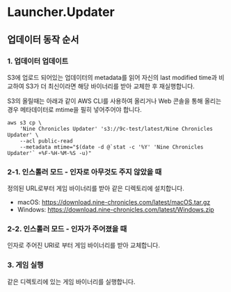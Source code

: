 # Launcher.Updater

## 업데이터 동작 순서

### 1. 업데이터 업데이트

S3에 업로드 되어있는 업데이터의 metadata를 읽어 자신의 last modified time과 비교하여 S3가 더 최신이라면 해당 바이너리를 받아 교체한 후 재실행합니다.

S3의 올릴때는 아래과 같이 AWS CLI를 사용하여 올리거나 Web 콘솔을 통해 올리는 경우 메타데이터로 mtime을 필히 넣어주어야 합니다.

```/bin/bash
aws s3 cp \
    'Nine Chronicles Updater' 's3://9c-test/latest/Nine Chronicles Updater' \
    --acl public-read
    --metadata mtime="$(date -d @`stat -c '%Y' 'Nine Chronicles Updater'` +%F-%H-%M-%S -u)"
```

### 2-1. 인스톨러 모드 - 인자로 아무것도 주지 않았을 때

정의된 URL로부터 게임 바이너리를 받아 같은 디렉토리에 설치합니다.

- macOS: https://download.nine-chronicles.com/latest/macOS.tar.gz
- Windows: https://download.nine-chronicles.com/latest/Windows.zip

### 2-2. 인스톨러 모드 - 인자가 주어졌을 때

인자로 주어진 URI로 부터 게임 바이너리를 받아 교체합니다.

### 3. 게임 실행

같은 디렉토리에 있는 게임 바이너리를 실행합니다.
